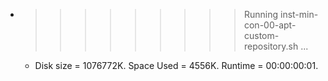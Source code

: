 * >>>>>>>>> Running inst-min-con-00-apt-custom-repository.sh ...
  * Disk size = 1076772K. Space Used = 4556K. Runtime = 00:00:00:01.
